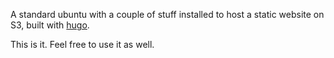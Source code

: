 A standard ubuntu with a couple of stuff installed to host a static website on
S3, built with [hugo](https://gohugo.io).

This is it. Feel free to use it as well.

